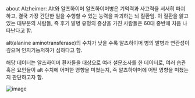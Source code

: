 about Alzheimer: Alt와 알츠하이머
알츠하이머병은 기억력과 사고력을 서서히 파괴하고, 결국 가장 간단한 일을 수행할 수 있는 능력을 파괴하는 뇌 질환임. 이 질환을 앓고 있는 대부분의 사람들, 즉 후기 발병 유형의 증상을 가진 사람들은 60대 중반에 처음 나타난다고 함.

alt(alanine aminotransferase)의 수치가 낮을 수록 알츠하이머 병의 발병과 연관성이 깊으며 인지기능저하가 심하다고 함.

해당 데이터는 알츠하이머 환자들을 대상으로 여러 설문조사를 한 데이터로, 여러 습관 혹은 요인들이 alt 수치에 어떠한 영향을 미쳤는지, 즉 알츠하이머에 어떤 영향을 미쳤는지 판단하고자 함.

![image](https://github.com/alwls5773/side-project/assets/66359601/b9e63ed6-af62-4477-9e2e-dc7f8c014912)
